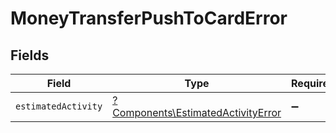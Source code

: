 # MoneyTransferPushToCardError


## Fields

| Field                                                                                   | Type                                                                                    | Required                                                                                | Description                                                                             |
| --------------------------------------------------------------------------------------- | --------------------------------------------------------------------------------------- | --------------------------------------------------------------------------------------- | --------------------------------------------------------------------------------------- |
| `estimatedActivity`                                                                     | [?Components\EstimatedActivityError](../../Models/Components/EstimatedActivityError.md) | :heavy_minus_sign:                                                                      | N/A                                                                                     |